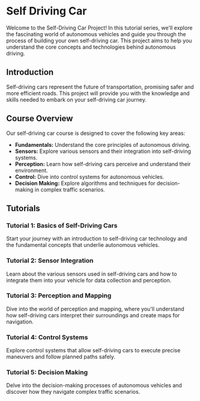 # Self Driving Car

Welcome to the Self-Driving Car Project! In this tutorial series, we'll explore the fascinating world of autonomous vehicles and guide you through the process of building your own self-driving car. This project aims to help you understand the core concepts and technologies behind autonomous driving.


## Introduction

Self-driving cars represent the future of transportation, promising safer and more efficient roads. This project will provide you with the knowledge and skills needed to embark on your self-driving car journey.

## Course Overview

Our self-driving car course is designed to cover the following key areas:

- **Fundamentals:** Understand the core principles of autonomous driving.
- **Sensors:** Explore various sensors and their integration into self-driving systems.
- **Perception:** Learn how self-driving cars perceive and understand their environment.
- **Control:** Dive into control systems for autonomous vehicles.
- **Decision Making:** Explore algorithms and techniques for decision-making in complex traffic scenarios.


## Tutorials

### Tutorial 1: Basics of Self-Driving Cars

Start your journey with an introduction to self-driving car technology and the fundamental concepts that underlie autonomous vehicles.

### Tutorial 2: Sensor Integration

Learn about the various sensors used in self-driving cars and how to integrate them into your vehicle for data collection and perception.

### Tutorial 3: Perception and Mapping

Dive into the world of perception and mapping, where you'll understand how self-driving cars interpret their surroundings and create maps for navigation.

### Tutorial 4: Control Systems

Explore control systems that allow self-driving cars to execute precise maneuvers and follow planned paths safely.

### Tutorial 5: Decision Making

Delve into the decision-making processes of autonomous vehicles and discover how they navigate complex traffic scenarios.





